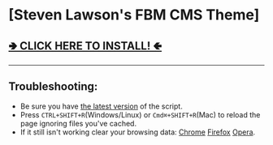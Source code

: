 # [Steven Lawson's FBM CMS Theme]

## [**🢂 CLICK HERE TO INSTALL! 🢀**](https://github.com/stevenfootbridge/FootBridge-CMS-Themes/raw/master/fbm_cms_themes.user.js)

---

## Troubleshooting:

- Be sure you have [the latest version](https://github.com/stevenfootbridge/fbm_cms_themes/raw/master/fbm_cms_themes.user.js) of the script.
- Press `CTRL+SHIFT+R`(Windows/Linux) or `Cmd⌘+SHIFT+R`(Mac) to reload the page ignoring files you've cached.
- If it still isn't working clear your browsing data: [Chrome](https://support.google.com/chrome/answer/2392709) [Firefox](https://support.mozilla.org/kb/delete-browsing-search-download-history-firefox) [Opera](https://blogs.opera.com/mobile/2016/04/clear-browsing-history).

